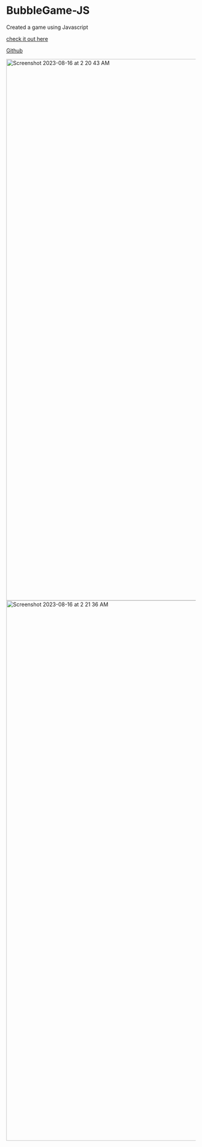 # BubbleGame-JS
Created a game using Javascript


[check it out here ](https://bubblegame-neeljsproject.netlify.app)

[Github]( https://neels22.github.io/BubbleGame-JS/)





<img width="1438" alt="Screenshot 2023-08-16 at 2 20 43 AM" src="https://github.com/neels22/BubbleGame-JS/assets/91339179/c6c92f01-4809-45f1-8e7f-0c407d32f0f8">
<img width="1435" alt="Screenshot 2023-08-16 at 2 21 36 AM" src="https://github.com/neels22/BubbleGame-JS/assets/91339179/0b43d131-cbf5-404d-b0dc-7b90978056d2">
